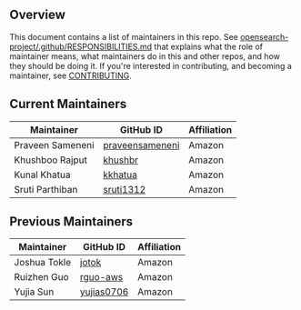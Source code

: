 ## Overview

This document contains a list of maintainers in this repo. See [opensearch-project/.github/RESPONSIBILITIES.md](https://github.com/opensearch-project/.github/blob/main/RESPONSIBILITIES.md#maintainer-responsibilities) that explains what the role of maintainer means, what maintainers do in this and other repos, and how they should be doing it. If you're interested in contributing, and becoming a maintainer, see [CONTRIBUTING](CONTRIBUTING.md).

## Current Maintainers

| Maintainer        | GitHub ID                                                 | Affiliation |
| ----------------- | --------------------------------------------------------- | ----------- |
| Praveen Sameneni  | [praveensameneni](https://github.com/praveensameneni)     | Amazon      |
| Khushboo Rajput   | [khushbr](https://github.com/khushbr)                     | Amazon      |
| Kunal Khatua      | [kkhatua](https://github.com/kkhatua)                     | Amazon      |
| Sruti Parthiban   | [sruti1312](https://github.com/sruti1312)                 | Amazon      |

## Previous Maintainers

| Maintainer      | GitHub ID                                   | Affiliation |
| --------------- | ------------------------------------------- | ----------- |
| Joshua Tokle    | [jotok](https://github.com/jotok)           | Amazon      |
| Ruizhen Guo     | [rguo-aws](https://github.com/rguo-aws)     | Amazon      |
| Yujia Sun       | [yujias0706](https://github.com/yujias0706) | Amazon      |
